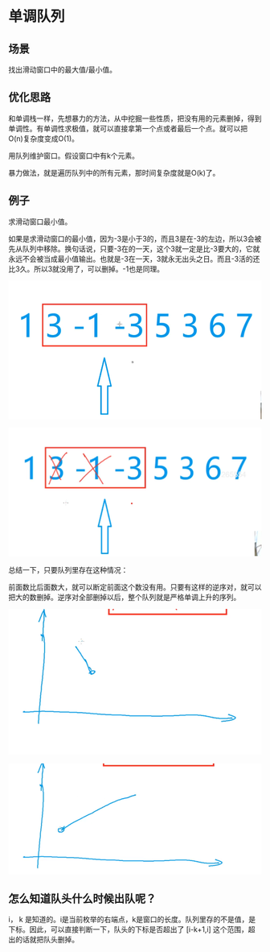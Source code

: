 # 单调队列

## 场景

找出滑动窗口中的最大值/最小值。

## 优化思路

和单调栈一样，先想暴力的方法，从中挖掘一些性质，把没有用的元素删掉，得到单调性。有单调性求极值，就可以直接拿第一个点或者最后一个点。就可以把O(n)复杂度变成O(1)。

用队列维护窗口。假设窗口中有k个元素。

暴力做法，就是遍历队列中的所有元素，那时间复杂度就是O(k)了。

## 例子

求滑动窗口最小值。

如果是求滑动窗口的最小值，因为-3是小于3的，而且3是在-3的左边，所以3会被先从队列中移除。换句话说，只要-3在的一天，这个3就一定是比-3要大的，它就永远不会被当成最小值输出。也就是-3在一天，3就永无出头之日。而且-3活的还比3久。所以3就没用了，可以删掉。-1也是同理。

![](imgs/1.png)

![](imgs/2.png)


总结一下，只要队列里存在这种情况：

前面数比后面数大，就可以断定前面这个数没有用。只要有这样的逆序对，就可以把大的数删掉。逆序对全部删掉以后，整个队列就是严格单调上升的序列。

![](imgs/3.png)

![](imgs/4.png)

## 怎么知道队头什么时候出队呢？

i， k 是知道的。i是当前枚举的右端点，k是窗口的长度。队列里存的不是值，是下标。因此，可以直接判断一下，队头的下标是否超出了 [i-k+1,i] 这个范围，超出的话就把队头删掉。
